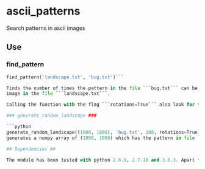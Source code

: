 # ascii_patterns

Search patterns in ascii images

## Use ##

### find_pattern ###
```python
find_pattern('landscape.txt', 'bug.txt')```

Finds the number of times the pattern in the file ```bug.txt``` can be found in the ascii
image in the file ```landscape.txt```.

Calling the function with the flag ```rotations=True``` also look for the rotated version of the pattern (for the monent, only 90 degrees rotations)

### generate_random_landscape ###

```python
generate_random_landscape((1000, 1000), 'bug.txt', 200, rotations=True)```
generates a numpy array of (1000, 1000) which has the pattern in file ```bug.txt``` 200 times, and which can be passed directly to ```find_pattern``` for testing purposes.

## Dependencies ##

The module has been tested with python 2.6.9, 2.7.10 and 3.6.3. Apart from the standard python libraries, it uses numpy, because of how it facilitates working with matrices. It is also used for the random generation of landscapes.

